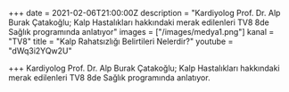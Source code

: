+++
date = 2021-02-06T21:00:00Z
description = "Kardiyolog Prof. Dr. Alp Burak Çatakoğlu; Kalp Hastalıkları hakkındaki merak edilenleri TV8 8de Sağlık programında anlatıyor"
images = ["/images/medya1.png"]
kanal = "TV8"
title = "Kalp Rahatsızlığı Belirtileri Nelerdir?"
youtube = "dWq3i2YQw2U"

+++
Kardiyolog Prof. Dr. Alp Burak Çatakoğlu; Kalp Hastalıkları hakkındaki merak edilenleri TV8 8de Sağlık programında anlatıyor.